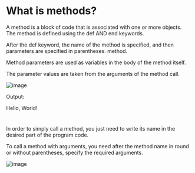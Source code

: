 # What is methods?

A method is a block of code that is associated with one or more objects.
The method is defined using the def AND end keywords.

After the def keyword, the name of the method is specified, and then parameters are specified in parentheses.
method.

Method parameters are used as variables in the body of the method itself.

The parameter values ​​are taken from the arguments of the method call.

![image](https://user-images.githubusercontent.com/70141250/126602202-0868362a-d5a1-4974-bb62-e527803f0d9c.png)

Output:

Hello, World!

#

In order to simply call a method, you just need to write its name in
the desired part of the program code.

To call a method with arguments, you need after the method name in round
or without parentheses, specify the required arguments.


![image](https://user-images.githubusercontent.com/70141250/126602810-7857182c-fe5e-414d-bfcb-8174321e7891.png)



